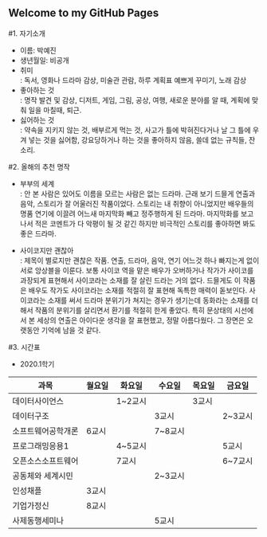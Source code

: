 ## Welcome to my GitHub Pages

#1. 자기소개  
- 이름: 박예진
- 생년월일: 비공개
- 취미  
: 독서, 영화나 드라마 감상, 미술관 관람, 하루 계획표 예쁘게 꾸미기, 노래 감상
- 좋아하는 것  
: 명작 발견 및 감상, 디저트, 게임, 그림, 공상, 여행, 새로운 분야를 알 때, 계획에 맞춰 일을 마칠때, 퇴근.
- 싫어하는 것  
: 약속을 지키지 않는 것, 배부르게 먹는 것, 사고가 틀에 박혀진다거나 날 그 틀에 우겨 넣는 것을 싫어함, 강요당하거나 하는 것을 좋아하지 않음, 쓸데 없는 규칙들, 잔소리.

#2. 올해의 추천 명작
- 부부의 세계  
: 안 본 사람은 있어도 이름을 모르는 사람은 없는 드라마. 근래 보기 드믈게 연출과 음악, 스토리가 잘 어울러진 작품이었다. 스토리는 내 취향이 아니었지만 배우들의 명품 연기에 이끌려 어느새 마지막화 빼고 정주행하게 된 드라마. 마지막화를 보고나서 적은 코멘트가 다 악평이 될 것 같긴 하지만 비극적인 스토리를 좋아하면 봐도 좋은 드라마.

- 사이코지만 괜찮아  
: 제목이 별로지만 괜찮은 작품. 연출, 드라마, 음악, 연기 어느것 하나 빠지는게 없이 서로 앙상블을 이룬다. 보통 사이코 역을 맡은 배우가 오버하거나 작가가 사이코를 과장되게 표현해서 사이코라는 소재를 잘 살린 드라는 거의 없다. 드믈게도 이 작품은 배우도 작가도 사이코라는 소재를 적절히 잘 표현해 독특한 매력이 돋보인다. 사이코라는 소재를 써서 드라마 분위기가 쳐지는 경우가 생기는데 동화라는 소재를 더해서 작품의 분위기를 살리면서 환기를 적절히 한게 좋았다. 특히 문상태의 시선에서 본 세상의 연출은 아이다운 생각을 잘 표현했고, 정말 아름다웠다. 그 장면은 오랫동안 기억에 남을 것 같다.
  
#3. 시간표
- 2020.1학기

| 과목 | 월요일 | 화요일 | 수요일 | 목요일 | 금요일 |
|-----|-------|-------|-------|-------|-------|
|데이터사이언스| | 1~2교시 | | 3교시 | |
|데이터구조| | | 3교시 | | 2~3교시 |
|소프트웨어공학개론| 6교시 | | 7~8교시 | | |
|프로그래밍응용1| | 4~5교시 | | | 5교시 |
|오픈소스소프트웨어| | 7교시 | | | 6~7교시|
|공동체와 세계시민| | | 2~3교시 | | |
|인성채플| 3교시 | | | | |
|기업가정신| 8교시 | | | | |
|사제동행세미나| | | 5교시 | | |
